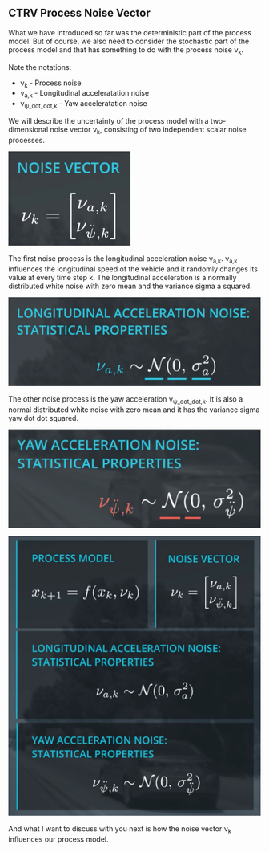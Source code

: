 ## CTRV Process Noise Vector

What we have introduced so far was the deterministic part of the process model.  But of course, we also need to consider the stochastic part of the process model  and that has something to do with the process noise ν<sub>k</sub>.  

Note the notations:

- ν<sub>k</sub> - Process noise
- ν<sub>a,k</sub> - Longitudinal acceleratation noise
- ν<sub>ψ_dot_dot,k</sub> - Yaw acceleratation noise

We will describe the uncertainty of the process model with a two-dimensional  noise vector ν<sub>k</sub>, consisting of two independent scalar noise processes.  

![](../images/7-8-1.png)

The first noise process is the longitudinal acceleration noise ν<sub>a,k</sub>.  ν<sub>a,k</sub> influences the longitudinal speed of the vehicle and  it randomly changes its value at every time step k.  The longitudinal acceleration is a normally distributed white  noise with zero mean and the variance sigma a squared.  

![](../images/7-8-2.png)

The other noise process is the yaw acceleration ν<sub>ψ_dot_dot,k</sub>.  It is also a normal distributed white noise with zero mean and  it has the variance sigma yaw dot dot squared.  

![](../images/7-8-3.png)



![img](../images/7-8.png)

And what I want to discuss with you next is how the noise vector ν<sub>k</sub> influences our process model. 


